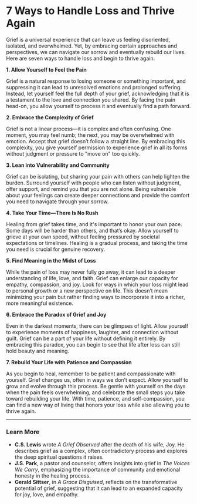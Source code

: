 # 7 Ways to Handle Loss and Thrive Again

Grief is a universal experience that can leave us feeling disoriented, isolated, and overwhelmed. Yet, by embracing
certain approaches and perspectives, we can navigate our sorrow and eventually rebuild our lives. Here are seven ways to
handle loss and begin to thrive again.

**1. Allow Yourself to Feel the Pain**

Grief is a natural response to losing someone or something important, and suppressing it can lead to unresolved emotions
and prolonged suffering. Instead, let yourself feel the full depth of your grief, acknowledging that it is a testament
to the love and connection you shared. By facing the pain head-on, you allow yourself to process it and eventually find
a path forward.

**2. Embrace the Complexity of Grief**

Grief is not a linear process—it is complex and often confusing. One moment, you may feel numb; the next, you may be
overwhelmed with emotion. Accept that grief doesn’t follow a straight line. By embracing this complexity, you give
yourself permission to experience grief in all its forms without judgment or pressure to "move on" too quickly.

**3. Lean into Vulnerability and Community**

Grief can be isolating, but sharing your pain with others can help lighten the burden. Surround yourself with people who
can listen without judgment, offer support, and remind you that you are not alone. Being vulnerable about your feelings
can create deeper connections and provide the comfort you need to navigate through your sorrow.

**4. Take Your Time—There Is No Rush**

Healing from grief takes time, and it's important to honor your own pace. Some days will be harder than others, and
that’s okay. Allow yourself to grieve at your own speed, without feeling pressured by societal expectations or
timelines. Healing is a gradual process, and taking the time you need is crucial for genuine recovery.

**5. Find Meaning in the Midst of Loss**

While the pain of loss may never fully go away, it can lead to a deeper understanding of life, love, and faith. Grief
can enlarge our capacity for empathy, compassion, and joy. Look for ways in which your loss might lead to personal
growth or a new perspective on life. This doesn’t mean minimizing your pain but rather finding ways to incorporate it
into a richer, more meaningful existence.

**6. Embrace the Paradox of Grief and Joy**

Even in the darkest moments, there can be glimpses of light. Allow yourself to experience moments of happiness,
laughter, and connection without guilt. Grief can be a part of your life without defining it entirely. By embracing this
paradox, you can begin to see that life after loss can still hold beauty and meaning.

**7. Rebuild Your Life with Patience and Compassion**

As you begin to heal, remember to be patient and compassionate with yourself. Grief changes us, often in ways we don’t
expect. Allow yourself to grow and evolve through this process. Be gentle with yourself on the days when the pain feels
overwhelming, and celebrate the small steps you take toward rebuilding your life. With time, patience, and
self-compassion, you can find a new way of living that honors your loss while also allowing you to thrive again.

---

### Learn More

- **C.S. Lewis** wrote *A Grief Observed* after the death of his wife, Joy. He describes grief as a complex, often
  contradictory process and explores the deep spiritual questions it raises.
- **J.S. Park**, a pastor and counselor, offers insights into grief in *The Voices We Carry*, emphasizing the importance
  of community and emotional honesty in the healing process.
- **Gerald Sittser**, in *A Grace Disguised*, reflects on the transformative potential of grief, suggesting that it can
  lead to an expanded capacity for joy, love, and empathy.